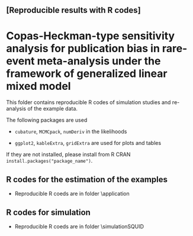## [Reproducible results with R codes] 

# Copas-Heckman-type sensitivity analysis for publication bias in rare-event meta-analysis under the framework of generalized linear mixed model


This folder contains reproducible R codes of simulation studies and re-analysis of the example data.

The following packages are used

- `cubature`, `MCMCpack`, `numDeriv` in the likelihoods

- `ggplot2`, `kableExtra`, `gridExtra` are used for plots and tables

If they are not installed, please install from R CRAN `install.packages("package_name")`.
 

## R codes for the estimation of the examples

- Reproducible R coeds are in folder \application


## R codes for simulation

- Reproducible R coeds are in folder \simulationSQUID



